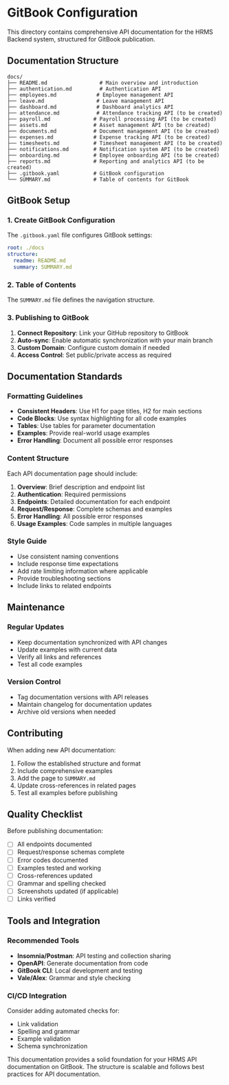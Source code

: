 # GitBook Configuration

This directory contains comprehensive API documentation for the HRMS Backend system, structured for GitBook publication.

## Documentation Structure

```
docs/
├── README.md                 # Main overview and introduction
├── authentication.md         # Authentication API
├── employees.md             # Employee management API
├── leave.md                 # Leave management API  
├── dashboard.md             # Dashboard analytics API
├── attendance.md            # Attendance tracking API (to be created)
├── payroll.md              # Payroll processing API (to be created)
├── assets.md               # Asset management API (to be created)
├── documents.md            # Document management API (to be created)
├── expenses.md             # Expense tracking API (to be created)
├── timesheets.md           # Timesheet management API (to be created)
├── notifications.md        # Notification system API (to be created)
├── onboarding.md           # Employee onboarding API (to be created)
├── reports.md              # Reporting and analytics API (to be created)
├── .gitbook.yaml           # GitBook configuration
└── SUMMARY.md              # Table of contents for GitBook
```

## GitBook Setup

### 1. Create GitBook Configuration

The `.gitbook.yaml` file configures GitBook settings:

```yaml
root: ./docs
structure:
  readme: README.md
  summary: SUMMARY.md
```

### 2. Table of Contents

The `SUMMARY.md` file defines the navigation structure.

### 3. Publishing to GitBook

1. **Connect Repository**: Link your GitHub repository to GitBook
2. **Auto-sync**: Enable automatic synchronization with your main branch
3. **Custom Domain**: Configure custom domain if needed
4. **Access Control**: Set public/private access as required

## Documentation Standards

### Formatting Guidelines

- **Consistent Headers**: Use H1 for page titles, H2 for main sections
- **Code Blocks**: Use syntax highlighting for all code examples
- **Tables**: Use tables for parameter documentation
- **Examples**: Provide real-world usage examples
- **Error Handling**: Document all possible error responses

### Content Structure

Each API documentation page should include:

1. **Overview**: Brief description and endpoint list
2. **Authentication**: Required permissions
3. **Endpoints**: Detailed documentation for each endpoint
4. **Request/Response**: Complete schemas and examples
5. **Error Handling**: All possible error responses
6. **Usage Examples**: Code samples in multiple languages

### Style Guide

- Use consistent naming conventions
- Include response time expectations
- Add rate limiting information where applicable
- Provide troubleshooting sections
- Include links to related endpoints

## Maintenance

### Regular Updates

- Keep documentation synchronized with API changes
- Update examples with current data
- Verify all links and references
- Test all code examples

### Version Control

- Tag documentation versions with API releases
- Maintain changelog for documentation updates
- Archive old versions when needed

## Contributing

When adding new API documentation:

1. Follow the established structure and format
2. Include comprehensive examples
3. Add the page to `SUMMARY.md`
4. Update cross-references in related pages
5. Test all examples before publishing

## Quality Checklist

Before publishing documentation:

- [ ] All endpoints documented
- [ ] Request/response schemas complete
- [ ] Error codes documented
- [ ] Examples tested and working
- [ ] Cross-references updated
- [ ] Grammar and spelling checked
- [ ] Screenshots updated (if applicable)
- [ ] Links verified

## Tools and Integration

### Recommended Tools

- **Insomnia/Postman**: API testing and collection sharing
- **OpenAPI**: Generate documentation from code
- **GitBook CLI**: Local development and testing
- **Vale/Alex**: Grammar and style checking

### CI/CD Integration

Consider adding automated checks for:
- Link validation
- Spelling and grammar
- Example validation
- Schema synchronization

This documentation provides a solid foundation for your HRMS API documentation on GitBook. The structure is scalable and follows best practices for API documentation.
